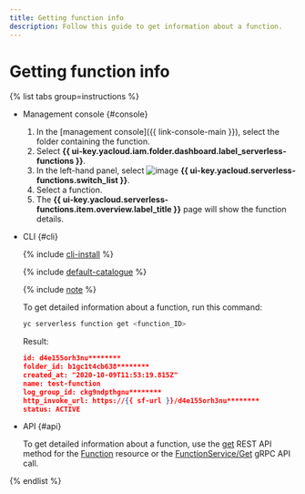 ```yaml
---
title: Getting function info
description: Follow this guide to get information about a function.
---
```


# Getting function info

{% list tabs group=instructions %}

- Management console {#console}

    1. In the [management console]({{ link-console-main }}), select the folder containing the function.
    1. Select **{{ ui-key.yacloud.iam.folder.dashboard.label_serverless-functions }}**.
    1. In the left-hand panel, select ![image](../../../_assets/console-icons/curly-brackets-function.svg) **{{ ui-key.yacloud.serverless-functions.switch_list }}**.
    1. Select a function.
    1. The **{{ ui-key.yacloud.serverless-functions.item.overview.label_title }}** page will show the function details.

- CLI {#cli}

    {% include [cli-install](../../../_includes/cli-install.md) %}

    {% include [default-catalogue](../../../_includes/default-catalogue.md) %}

    {% include [note](../../../_includes/functions/function-list-note.md) %}

    To get detailed information about a function, run this command:

    ```bash
    yc serverless function get <function_ID>
    ```
    Result:
    ```json
    id: d4e155orh3nu********
	folder_id: b1gc1t4cb638********
	created_at: "2020-10-09T11:53:19.815Z"
	name: test-function
	log_group_id: ckg9ndpthgnu********
	http_invoke_url: https://{{ sf-url }}/d4e155orh3nu********
	status: ACTIVE
    ```

- API {#api}

    To get detailed information about a function, use the [get](../../functions/api-ref/Function/get.md) REST API method for the [Function](../../functions/api-ref/Function/index.md) resource or the [FunctionService/Get](../../functions/api-ref/grpc/Function/get.md) gRPC API call.


{% endlist %}

